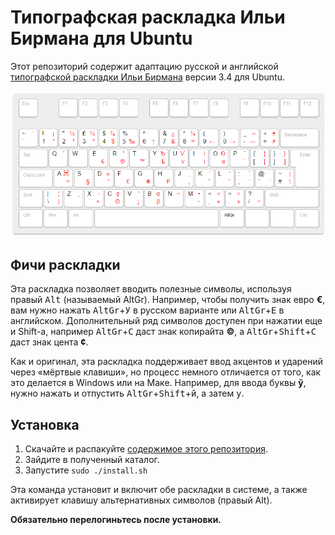 # Типографская раскладка Ильи Бирмана для Ubuntu

Этот репозиторий содержит адаптацию русской и английской [типографской раскладки Ильи Бирмана](http://ilyabirman.ru/projects/typography-layout/) версии 3.4 для Ubuntu.

![Снимок экрана](_keyboard/snapshot.png)

## Фичи раскладки

Эта раскладка позволяет вводить полезные символы, используя правый <kbd>Alt</kbd> (называемый AltGr). Например, чтобы получить знак евро **€**, вам нужно нажать <kbd>AltGr</kbd>+<kbd>У</kbd> в русском варианте или <kbd>AltGr</kbd>+<kbd>E</kbd> в английском. Дополнительный ряд символов доступен при нажатии еще и Shift-а, например <kbd>AltGr</kbd>+<kbd>С</kbd> даст знак копирайта **©**, а <kbd>AltGr</kbd>+<kbd>Shift</kbd>+<kbd>С</kbd> даст знак цента **¢**.

Как и оригинал, эта раскладка поддерживает ввод акцентов и ударений через «мёртвые клавиши», но процесс немного отличается от того, как это делается в Windows или на Маке. Например, для ввода буквы **ў**, нужно нажать и отпустить <kbd>AltGr</kbd>+<kbd>Shift</kbd>+<kbd>й</kbd>, а затем <kbd>у</kbd>.

## Установка

1. Скачайте и распакуйте [содержимое этого репозитория](https://github.com/neochief/birman-typography-layouts-for-ubuntu/archive/master.tar.gz).
2. Зайдите в полученный каталог.
3. Запустите `sudo ./install.sh`

Эта команда установит и включит обе раскладки в системе, а также активирует клавишу альтернативных символов (правый Alt).

**Обязательно перелогиньтесь после установки.**
